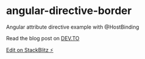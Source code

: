 # angular-directive-border

Angular attribute directive example with @HostBinding

Read the blog post on [DEV.TO](https://dev.to/rudrasiva86/angular-attribute-directives-hostbinding-511b)

[Edit on StackBlitz ⚡️](https://stackblitz.com/edit/angular-directive-border)
